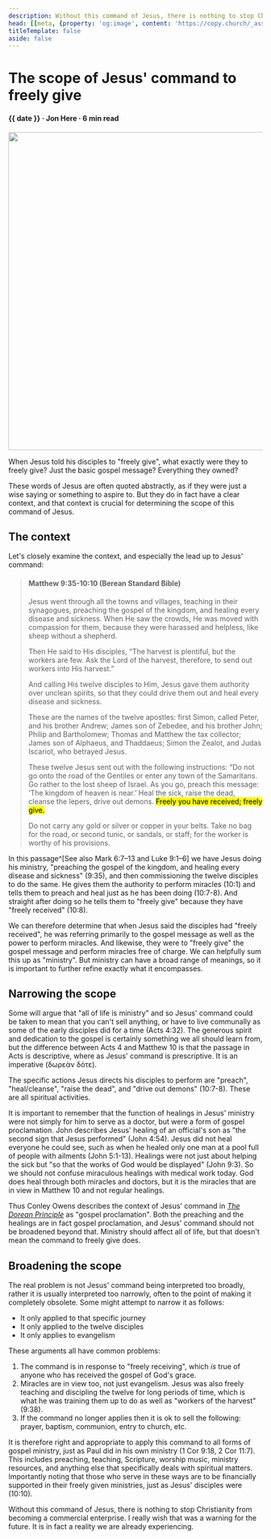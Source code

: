 ```yaml
---
description: Without this command of Jesus, there is nothing to stop Christianity from becoming a commercial enterprise.
head: [[meta, {property: 'og:image', content: 'https://copy.church/_assets/articles/scope.jpg'}]]
titleTemplate: false
aside: false
---
```


<script lang='ts' setup>

import {nice_date} from '@/_comp/utils'

const date = "Draft"  // nice_date(2023, 5, 8)

</script>


# The scope of Jesus' command to freely give

<h4 class='article-meta'>{{ date }} · Jon Here · 6 min read</h4>

<img src='/_assets/articles/scope.jpg' width='1200' height='630' class='article-hero'>

When Jesus told his disciples to "freely give", what exactly were they to freely give? Just the basic gospel message? Everything they owned?

These words of Jesus are often quoted abstractly, as if they were just a wise saying or something to aspire to. But they do in fact have a clear context, and that context is crucial for determining the scope of this command of Jesus.


## The context

Let's closely examine the context, and especially the lead up to Jesus' command:

<blockquote>

<h4>Matthew 9:35-10:10 (Berean Standard Bible)</h4>

Jesus went through all the towns and villages, teaching in their synagogues, preaching the gospel of the kingdom, and healing every disease and sickness. When He saw the crowds, He was moved with compassion for them, because they were harassed and helpless, like sheep without a shepherd.

Then He said to His disciples, “The harvest is plentiful, but the workers are few. Ask the Lord of the harvest, therefore, to send out workers into His harvest.”

And calling His twelve disciples to Him, Jesus gave them authority over unclean spirits, so that they could drive them out and heal every disease and sickness.

These are the names of the twelve apostles: first Simon, called Peter, and his brother Andrew; James son of Zebedee, and his brother John; Philip and Bartholomew; Thomas and Matthew the tax collector; James son of Alphaeus, and Thaddaeus; Simon the Zealot, and Judas Iscariot, who betrayed Jesus.

These twelve Jesus sent out with the following instructions: “Do not go onto the road of the Gentiles or enter any town of the Samaritans. Go rather to the lost sheep of Israel. As you go, preach this message: ‘The kingdom of heaven is near.’ Heal the sick, raise the dead, cleanse the lepers, drive out demons. <mark>Freely you have received; freely give.</mark>

Do not carry any gold or silver or copper in your belts. Take no bag for the road, or second tunic, or sandals, or staff; for the worker is worthy of his provisions.
</blockquote>

In this passage^[See also Mark 6:7–13 and Luke 9:1–6] we have Jesus doing his ministry, "preaching the gospel of the kingdom, and healing every disease and sickness" (9:35), and then commissioning the twelve disciples to do the same. He gives them the authority to perform miracles (10:1) and tells them to preach and heal just as he has been doing (10:7-8). And straight after doing so he tells them to "freely give" because they have "freely received" (10:8).

We can therefore determine that when Jesus said the disciples had "freely received", he was referring primarily to the gospel message as well as the power to perform miracles. And likewise, they were to "freely give" the gospel message and perform miracles free of charge. We can helpfully sum this up as "ministry". But ministry can have a broad range of meanings, so it is important to further refine exactly what it encompasses.


## Narrowing the scope

Some will argue that "all of life is ministry" and so Jesus' command could be taken to mean that you can't sell anything, or have to live communally as some of the early disciples did for a time (Acts 4:32). The generous spirit and dedication to the gospel is certainly something we all should learn from, but the difference between Acts 4 and Matthew 10 is that the passage in Acts is descriptive, where as Jesus' command is prescriptive. It is an imperative (δωρεὰν δότε).

The specific actions Jesus directs his disciples to perform are "preach", "heal/cleanse", "raise the dead", and "drive out demons" (10:7-8). These are all spiritual activities.

It is important to remember that the function of healings in Jesus' ministry were not simply for him to serve as a doctor, but were a form of gospel proclamation. John describes Jesus' healing of an official's son as "the second sign that Jesus performed" (John 4:54). Jesus did not heal everyone he could see, such as when he healed only one man at a pool full of people with ailments (John 5:1-13). Healings were not just about helping the sick but "so that the works of God would be displayed" (John 9:3). So we should not confuse miraculous healings with medical work today. God does heal through both miracles and doctors, but it is the miracles that are in view in Matthew 10 and not regular healings.

Thus Conley Owens describes the context of Jesus' command in _[The Dorean Principle](https://thedoreanprinciple.org/#c1_4)_ as "gospel proclamation". Both the preaching and the healings are in fact gospel proclamation, and Jesus' command should not be broadened beyond that. Ministry should affect all of life, but that doesn't mean the command to freely give does.


## Broadening the scope

The real problem is not Jesus' command being interpreted too broadly, rather it is usually interpreted too narrowly, often to the point of making it completely obsolete. Some might attempt to narrow it as follows:

 - It only applied to that specific journey
 - It only applied to the twelve disciples
 - It only applies to evangelism

These arguments all have common problems:

 1. The command is in response to "freely receiving", which _is_ true of anyone who has received the gospel of God's grace.
 2. Miracles are in view too, not just evangelism. Jesus was also freely teaching and discipling the twelve for long periods of time, which is what he was training them up to do as well as "workers of the harvest" (9:38).
 3. If the command no longer applies then it is ok to sell the following: prayer, baptism, communion, entry to church, etc.

It is therefore right and appropriate to apply this command to all forms of gospel ministry, just as Paul did in his own ministry (1 Cor 9:18, 2 Cor 11:7). This includes preaching, teaching, Scripture, worship music, ministry resources, and anything else that specifically deals with spiritual matters. Importantly noting that those who serve in these ways are to be financially supported in their freely given ministries, just as Jesus' disciples were (10:10).

Without this command of Jesus, there is nothing to stop Christianity from becoming a commercial enterprise. I really wish that was a warning for the future. It is in fact a reality we are already experiencing.


&nbsp;

<CommittedPerson id='jon_here'></CommittedPerson>

&nbsp;
